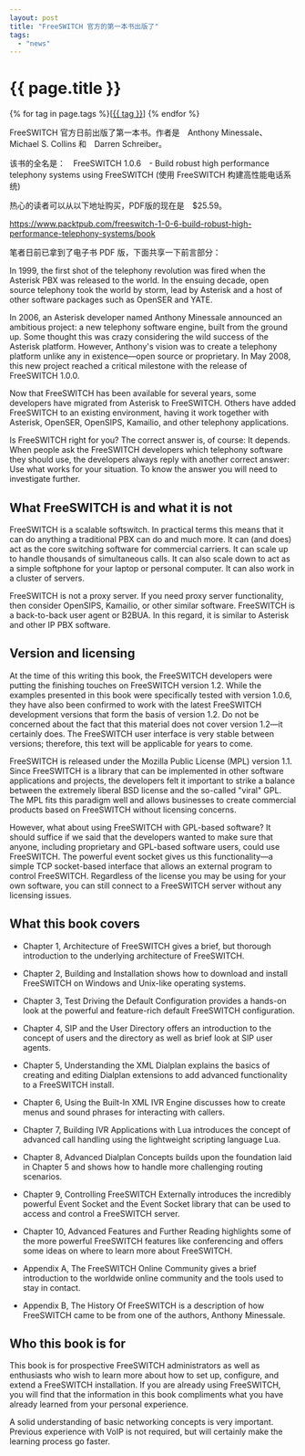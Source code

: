 ```yaml
---
layout: post
title: "FreeSWITCH 官方的第一本书出版了"
tags:
  - "news"
---
```


# {{ page.title }}

<div class="tags">
{% for tag in page.tags %}[<a class="tag" href="/tags.html#{{ tag }}">{{ tag }}</a>] {% endfor %}
</div>


FreeSWITCH 官方日前出版了第一本书。作者是　Anthony Minessale、 Michael S. Collins 和　Darren Schreiber。

该书的全名是：　FreeSWITCH 1.0.6　- Build robust high performance telephony systems using FreeSWITCH (使用 FreeSWITCH 构建高性能电话系统)

热心的读者可以从以下地址购买，PDF版的现在是　$25.59。

<https://www.packtpub.com/freeswitch-1-0-6-build-robust-high-performance-telephony-systems/book>

笔者日前已拿到了电子书 PDF 版，下面共享一下前言部分：


In 1999, the first shot of the telephony revolution was fired when the Asterisk PBX was released to the world. In the ensuing decade, open source telephony took the world by storm, lead by Asterisk and a host of other software packages such as OpenSER and YATE.

In 2006, an Asterisk developer named Anthony Minessale announced an ambitious project: a new telephony software engine, built from the ground up. Some thought this was crazy considering the wild success of the Asterisk platform. However, Anthony's vision was to create a telephony platform unlike any in existence—open source or proprietary. In May 2008, this new project reached a critical milestone with the release of FreeSWITCH 1.0.0.

Now that FreeSWITCH has been available for several years, some developers have migrated from Asterisk to FreeSWITCH. Others have added FreeSWITCH to an existing environment, having it work together with Asterisk, OpenSER, OpenSIPS, Kamailio, and other telephony applications.

Is FreeSWITCH right for you? The correct answer is, of course: It depends. When people ask the FreeSWITCH developers which telephony software they should use, the developers always reply with another correct answer: Use what works for your situation. To know the answer you will need to investigate further.

## What FreeSWITCH is and what it is not

FreeSWITCH is a scalable softswitch. In practical terms this means that it can do anything a traditional PBX can do and much more. It can (and does) act as the core switching software for commercial carriers. It can scale up to handle thousands of simultaneous calls. It can also scale down to act as a simple softphone for your laptop or personal computer. It can also work in a cluster of servers.

FreeSWITCH is not a proxy server. If you need proxy server functionality, then consider OpenSIPS, Kamailio, or other similar software. FreeSWITCH is a back-to-back user agent or B2BUA. In this regard, it is similar to Asterisk and other IP PBX software.

## Version and licensing

At the time of this writing this book, the FreeSWITCH developers were putting the finishing touches on FreeSWITCH version 1.2. While the examples presented in this book were specifically tested with version 1.0.6, they have also been confirmed to work with the latest FreeSWITCH development versions that form the basis of version 1.2. Do not be concerned about the fact that this material does not cover version 1.2—it certainly does. The FreeSWITCH user interface is very stable between versions; therefore, this text will be applicable for years to come.

FreeSWITCH is released under the Mozilla Public License (MPL) version 1.1. Since FreeSWITCH is a library that can be implemented in other software applications and projects, the developers felt it important to strike a balance between the extremely liberal BSD license and the so-called "viral" GPL. The MPL fits this paradigm well and allows businesses to create commercial products based on FreeSWITCH without licensing concerns.

However, what about using FreeSWITCH with GPL-based software? It should suffice if we said that the developers wanted to make sure that anyone, including proprietary and GPL-based software users, could use FreeSWITCH. The powerful event socket gives us this functionality—a simple TCP socket-based interface that allows an external program to control FreeSWITCH. Regardless of the license you may be using for your own software, you can still connect to a FreeSWITCH server without any licensing issues.

## What this book covers

* Chapter 1, Architecture of FreeSWITCH gives a brief, but thorough introduction to the underlying architecture of FreeSWITCH.

* Chapter 2, Building and Installation shows how to download and install FreeSWITCH on Windows and Unix-like operating systems.

* Chapter 3, Test Driving the Default Configuration provides a hands-on look at the powerful and feature-rich default FreeSWITCH configuration.

* Chapter 4, SIP and the User Directory offers an introduction to the concept of users and the directory as well as brief look at SIP user agents.

* Chapter 5, Understanding the XML Dialplan explains the basics of creating and editing Dialplan extensions to add advanced functionality to a FreeSWITCH install.

* Chapter 6, Using the Built-In XML IVR Engine discusses how to create menus and sound phrases for interacting with callers.

* Chapter 7, Building IVR Applications with Lua introduces the concept of advanced call handling using the lightweight scripting language Lua.

* Chapter 8, Advanced Dialplan Concepts builds upon the foundation laid in Chapter 5 and shows how to handle more challenging routing scenarios.

* Chapter 9, Controlling FreeSWITCH Externally introduces the incredibly powerful Event Socket and the Event Socket library that can be used to access and control a FreeSWITCH server.

* Chapter 10, Advanced Features and Further Reading highlights some of the more powerful FreeSWITCH features like conferencing and offers some ideas on where to learn more about FreeSWITCH.

* Appendix A, The FreeSWITCH Online Community gives a brief introduction to the worldwide online community and the tools used to stay in contact.

* Appendix B, The History Of FreeSWITCH is a description of how FreeSWITCH came to be from one of the authors, Anthony Minessale.

## Who this book is for
This book is for prospective FreeSWITCH administrators as well as enthusiasts who wish to learn more about how to set up, configure, and extend a FreeSWITCH installation. If you are already using FreeSWITCH, you will find that the information in this book compliments what you have already learned from your personal experience.

A solid understanding of basic networking concepts is very important. Previous experience with VoIP is not required, but will certainly make the learning process go faster.
